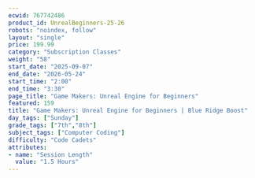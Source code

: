 ```yaml
---
ecwid: 767742486
product_id: UnrealBeginners-25-26
robots: "noindex, follow"
layout: "single"
price: 199.99
category: "Subscription Classes"
weight: "58"
start_date: "2025-09-07"
end_date: "2026-05-24"
start_time: "2:00"
end_time: "3:30"
page_title: "Game Makers: Unreal Engine for Beginners"
featured: 159
title: "Game Makers: Unreal Engine for Beginners | Blue Ridge Boost"
day_tags: ["Sunday"]
grade_tags: ["7th","8th"]
subject_tags: ["Computer Coding"]
difficulty: "Code Cadets"
attributes:
- name: "Session Length"
  value: "1.5 Hours"
---
```

